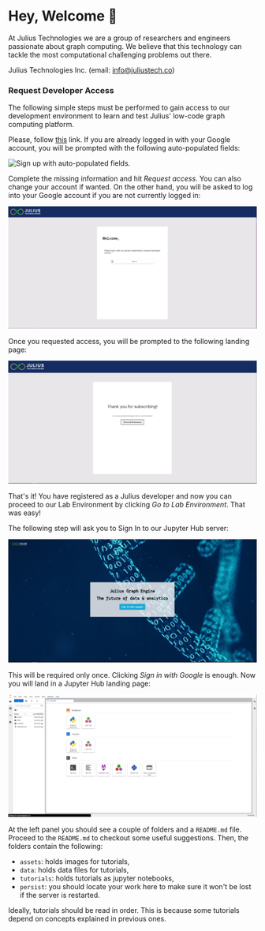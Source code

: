 # Hey, Welcome 👋

At Julius Technologies we are a group of researchers and engineers passionate about graph
computing. We believe that this technology can tackle the most computational challenging
problems out there.

Julius Technologies Inc. (email: info@juliustech.co)

### Request Developer Access

The following simple steps must be performed to gain access to our development environment
to learn and test Julius' low-code graph computing platform.

Please, follow [this](https://backendgraph.com/user/signup) link. If you are already logged
in with your Google account, you will be prompted with the following auto-populated fields:

![Sign up with auto-populated fields.](assets/singup_1.png)

Complete the missing information and hit *Request access*. You can also change your account
if wanted. On the other hand, you will be asked to log into your Google account if you are
not currently logged in:

![Sign up before logged in to Google.](assets/signup_2.png)

Once you requested access, you will be prompted to the following landing page:

![Welcome page with proceed to Lab.](assets/landingpage.png)

That's it! You have registered as a Julius developer and now you can proceed to our Lab
Environment by clicking *Go to Lab Environment*. That was easy!

The following step will ask you to Sign In to our Jupyter Hub server:

![Sign In to jupyter hub.](assets/jupyter_signin.png)

This will be required only once. Clicking *Sign in with Google* is enough. Now you will land
in a Jupyter Hub landing page:

![Jupyter Hub landing page.](assets/jupyter_landing.png)

At the left panel you should see a couple of folders and a `README.md` file. Proceed to the
`README.md` to checkout some useful suggestions. Then, the folders contain the following:

- `assets`: holds images for tutorials,
- `data`:  holds data files for tutorials,
- `tutorials`: holds tutorials as jupyter notebooks,
- `persist`: you should locate your work here to make sure it won't be lost if the server is
  restarted.

Ideally, tutorials should be read in order. This is because some tutorials depend on
concepts explained in previous ones.